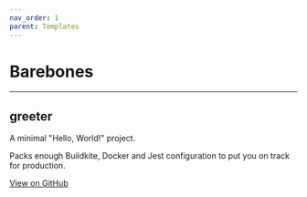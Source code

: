 ```yaml
---
nav_order: 1
parent: Templates
---
```


# Barebones

---

## greeter

A minimal "Hello, World!" project.

Packs enough Buildkite, Docker and Jest configuration to put you on track for production.

[View on GitHub](https://github.com/seek-oss/skuba/tree/master/template/greeter)

